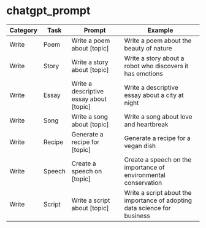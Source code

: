 # chatgpt_prompt

|Category|Task|Prompt|Example|
|---|---|---|---|
|Write|Poem|Write a poem about [topic]|Write a poem about the beauty of nature|
|Write|Story|Write a story about [topic]|Write a story about a robot who discovers it has emotions|
|Write|Essay|Write a descriptive essay about [topic]|Write a descriptive essay about a city at night|
|Write|Song|Write a song about [topic]|Write a song about love and heartbreak|
|Write|Recipe|Generate a recipe for [topic]|Generate a recipe for a vegan dish|
|Write|Speech|Create a speech on [topic]|Create a speech on the importance of environmental conservation|
|Write|Script|Write a script about [topic]|Write a script about the importance of adopting data science for business|
